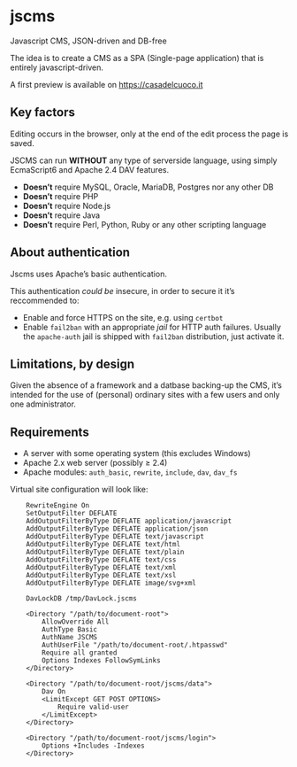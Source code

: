 # jscms
Javascript CMS, JSON-driven and DB-free

The idea is to create a CMS as a SPA (Single-page application) that is entirely javascript-driven.

A first preview is available on https://casadelcuoco.it

## Key factors

Editing occurs in the browser, only at the end of the edit process the page is saved.

JSCMS can run **WITHOUT** any type of serverside language, using simply EcmaScript6 and Apache 2.4 DAV features.

* **Doesn’t** require MySQL, Oracle, MariaDB, Postgres nor any other DB
* **Doesn’t** require PHP
* **Doesn’t** require Node.js
* **Doesn’t** require Java
* **Doesn’t** require Perl, Python, Ruby or any other scripting language

## About authentication

Jscms uses Apache’s basic authentication.

This authentication _could be_ insecure, in order to secure it it’s reccommended to:

* Enable and force HTTPS on the site, e.g. using `certbot`
* Enable `fail2ban` with an appropriate _jail_ for HTTP auth failures.
Usually the `apache-auth` jail is shipped with `fail2ban` distribution, just activate it.

## Limitations, by design

Given the absence of a framework and a datbase backing-up the CMS, it’s intended for the use
of (personal) ordinary sites with a few users and only one administrator.

## Requirements

* A server with some operating system (this excludes Windows)
* Apache  2.x web server (possibly ≥ 2.4)
* Apache modules: `auth_basic`, `rewrite`, `include`, `dav`, `dav_fs`

Virtual site configuration will look like:

```
	RewriteEngine On
	SetOutputFilter DEFLATE
	AddOutputFilterByType DEFLATE application/javascript
	AddOutputFilterByType DEFLATE application/json
	AddOutputFilterByType DEFLATE text/javascript
	AddOutputFilterByType DEFLATE text/html
	AddOutputFilterByType DEFLATE text/plain
	AddOutputFilterByType DEFLATE text/css
	AddOutputFilterByType DEFLATE text/xml
	AddOutputFilterByType DEFLATE text/xsl
	AddOutputFilterByType DEFLATE image/svg+xml
	
	DavLockDB /tmp/DavLock.jscms
	
	<Directory "/path/to/document-root">
		AllowOverride All
		AuthType Basic
		AuthName JSCMS
		AuthUserFile "/path/to/document-root/.htpasswd"
		Require all granted
		Options Indexes FollowSymLinks
	</Directory>
	
	<Directory "/path/to/document-root/jscms/data">
		Dav On
		<LimitExcept GET POST OPTIONS>
			Require valid-user
		</LimitExcept>
	</Directory>
	
	<Directory "/path/to/document-root/jscms/login">
		Options +Includes -Indexes
	</Directory>
	
```
